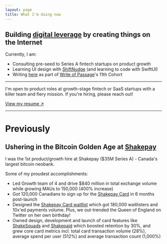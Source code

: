 ```yaml
---
layout: page
title: What I'm doing now
---
```


## Building [digital leverage](https://visualizevalue.com/blogs/feed/how-to-build-leverage) by creating things on the Internet

Currently, I am:

* Consulting pre-seed to Series A fintech startups on product growth
* Learning UI design with [ShiftNudge](https://shiftnudge.com/) (and learning to code with SwiftUI)
* Writing [here](https://hussam.substack.com/) as part of [Write of Passage](https://writeofpassage.school/)'s 11th Cohort

<hr>

<p class="message">
I'm open to product roles at growth-stage fintech or SaaS startups with a killer team and fiery mission. If you're hiring, please reach out!
</p>

[View my resume ↗](https://docs.google.com/document/d/1s4q0tEAtpadEaY0zMhAkeSlFKDE0-kcKz2KalhN-7pI/edit?usp=sharing)

<hr>

# Previously

## Ushering in the Bitcoin Golden Age at [Shakepay](https://shakepay.com)

I was the 1st product/growth hire at Shakepay ($35M Series A) - Canada's largest bitcoin neobank.

Some of my proudest accomplishments:

* Led Growth team of 4 and drive $840 million in total exchange volume while growing MAUs to 150,000 (400% increase)
* Got 120,000 Canadians to sign up for the [Shakepay Card](https://shakepay.com/card) in 6 months post-launch
* Designed the [Shakepay Card waitlist](https://blog.shakepay.com/introducing-the-shakepay-card/) which got 180,000 waitlisters and 10x'ed payments volume. Plus, we out-trended the Queen of England on Twitter on her own birthday!
* Owned design, development and launch of card features like [ShakeSquads](https://blog.shakepay.com/stack-sats-with-your-friends/) and [Shakepaid](https://twitter.com/search?q=%23shakepaid) which boosted retention by 30%, and grew core card metrics incl. total card transaction volume (28%), average spend per user (512%) and average transaction count (1,000%)
